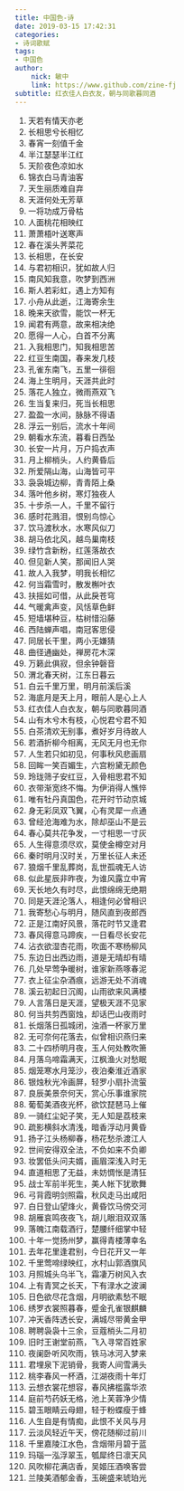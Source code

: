 ```yaml
---
title: 中国色-诗
date: 2019-03-15 17:42:31
categories: 
- 诗词歌赋
tags:
- 中国色
author:
    nick: 敏中
    link: https://www.github.com/zine-fj
subtitle: 红衣佳人白衣友，朝与同歌暮同酒
---
```


1. 天若有情天亦老
2. 长相思兮长相忆
3. 春宵一刻值千金
4. 半江瑟瑟半江红
5. 天阶夜色凉如水
6. 锦衣白马青油客
7. 天生丽质难自弃
8. 天涯何处无芳草
9. 一将功成万骨枯
10. 人面桃花相映红
11. 萧萧梧叶送寒声
12. 春在溪头荠菜花
13. 长相思，在长安
14. 与君初相识，犹如故人归
15. 南风知我意，吹梦到西洲
16. 斯人若彩虹，遇上方知有
17. 小舟从此逝，江海寄余生
18. 晚来天欲雪，能饮一杯无
19. 闻君有两意，故来相决绝
20. 愿得一人心，白首不分离
21. 入我相思门，知我相思苦
22. 红豆生南国，春来发几枝
23. 孔雀东南飞，五里一徘徊
24. 海上生明月，天涯共此时
25. 落花人独立，微雨燕双飞
26. 生当复来归，死当长相思
27. 盈盈一水间，脉脉不得语
28. 浮云一别后，流水十年间
29. 朝看水东流，暮看日西坠
30. 长安一片月，万户捣衣声
31. 月上柳梢头，人约黄昏后
32. 所爱隔山海，山海皆可平
33. 袅袅城边柳，青青陌上桑
34. 落叶他乡树，寒灯独夜人
35. 十步杀一人，千里不留行
36. 感时花溅泪，恨别鸟惊心
37. 饮马渡秋水，水寒风似刀
38. 胡马依北风，越鸟巢南枝
39. 绿竹含新粉，红莲落故衣
40. 但见新人笑，那闻旧人哭
41. 故人入我梦，明我长相忆
42. 何当霜雪时，散发槲叶衣
43. 扶摇如可借，从此戾苍穹
44. 气暖禽声变，风恬草色鲜
45. 短墙堪种豆，枯树惜沿藤
46. 西陆蝉声唱，南冠客思侵
47. 同居长干里，两小无嫌猜
48. 曲径通幽处，禅房花木深
49. 万籁此俱寂，但余钟磬音
50. 渭北春天树，江东日暮云
51. 白云千里万里，明月前溪后溪
52. 海底月是天上月，眼前人是心上人
53. 红衣佳人白衣友，朝与同歌暮同酒
54. 山有木兮木有枝，心悦君兮君不知
55. 白茶清欢无别事，煮好岁月待故人
56. 若酒折柳今相离，无风无月也无你
57. 人生若只如初见，何事秋风悲画扇
58. 回眸一笑百媚生，六宫粉黛无颜色
59. 玲珑筛子安红豆，入骨相思君不知
60. 衣带渐宽终不悔。为伊消得人憔悴
61. 唯有牡丹真国色，花开时节动京城
62. 身无彩凤双飞翼，心有灵犀一点通
63. 曾经沧海难为水，除却巫山不是云
64. 春心莫共花争发，一寸相思一寸灰
65. 人生得意须尽欢，莫使金樽空对月
66. 秦时明月汉时关，万里长征人未还
67. 狼烟千里乱葬岗，乱世孤魂无人访
68. 似此星辰非昨夜，为谁风露立中宵
69. 天长地久有时尽，此恨绵绵无绝期
70. 同是天涯沦落人，相逢何必曾相识
71. 我寄愁心与明月，随风直到夜郎西
72. 正是江南好风景，落花时节又逢君
73. 春风得意马蹄疾，一日看尽长安花
74. 沾衣欲湿杏花雨，吹面不寒杨柳风
75. 东边日出西边雨，道是无晴却有晴
76. 几处早莺争暖树，谁家新燕啄春泥
77. 衣上征尘杂酒痕，远游无处不消魂
78. 溪云初起日沉阁，山雨欲来风满楼
79. 人言落日是天涯，望极天涯不见家
80. 何当共剪西窗烛，却话巴山夜雨时
81. 长烟落日孤城闭，浊酒一杯家万里
82. 无可奈何花落去，似曾相识燕归来
83. 二十四桥明月夜，玉人何处教吹箫
84. 月落乌啼霜满天，江枫渔火对愁眠
85. 烟笼寒水月笼沙，夜泊秦淮近酒家
86. 银烛秋光冷画屏，轻罗小扇扑流萤
87. 良辰美景奈何天，赏心乐事谁家院
88. 葡萄美酒夜光杯，欲饮琵琶马上催
89. 一骑红尘妃子笑，无人知是荔枝来
90. 疏影横斜水清浅，暗香浮动月黄昏
91. 扬子江头杨柳春，杨花愁杀渡江人
92. 世间安得双全法，不负如来不负卿
93. 妆罢低头问夫婿，画眉深浅入时无
94. 直道相思了无益，未妨惆怅是清狂
95. 战士军前半死生，美人帐下犹歌舞
96. 弓背霞明剑照霜，秋风走马出咸阳
97. 白日登山望烽火，黄昏饮马傍交河
98. 胡雁哀鸣夜夜飞，胡儿眼泪双双落
99. 落魄江南载酒行，楚腰纤细掌中轻
100. 十年一觉扬州梦，赢得青楼薄幸名
101. 去年花里逢君别，今日花开又一年
102. 千里莺啼绿映红，水村山郭酒旗风
103. 月照城头乌半飞，霜凄万树风入衣
104. 上有青冥之长天，下有渌水之波澜
105. 日色欲尽花含烟，月明欲素愁不眠
106. 绣罗衣裳照暮春，蹙金孔雀银麒麟
107. 冲天香阵透长安，满城尽带黄金甲
108. 聘聘袅袅十三余，豆蔻梢头二月初
109. 旧时王谢堂前燕，飞入寻常百姓家
110. 夜阑卧听风吹雨，铁马冰河入梦来
111. 君埋泉下泥销骨，我寄人间雪满头
112. 桃李春风一杯酒，江湖夜雨十年灯
113. 云想衣裳花想容，春风拂槛露华浓
114. 庭前芍药妖无格，池上芙蓉净少情
115. 碧玉眼睛云母翅，轻于粉蝶瘦于蜂
116. 人生自是有情痴，此恨不关风与月
117. 云淡风轻近午天，傍花随柳过前川
118. 千里嘉陵江水色，含烟带月碧于蓝
119. 玛瑙一泓浮翠玉，瓠犀终日凛天风
120. 风吹柳花满店香，吴姬压酒唤客尝
121. 兰陵美酒郁金香，玉碗盛来琥珀光
